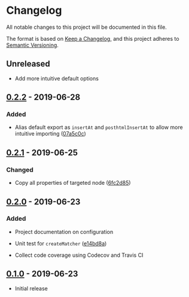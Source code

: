 # Changelog

All notable changes to this project will be documented in this file.

The format is based on [Keep a Changelog](https://keepachangelog.com/en/1.0.0/),
and this project adheres to [Semantic Versioning](https://semver.org/spec/v2.0.0.html).

## Unreleased

*   Add more intuitive default options

## [0.2.2](https://github.com/metonym/posthtml-insert-at/releases/tag/0.2.2) - 2019-06-28

### Added

*   Alias default export as `insertAt` and `posthtmlInsertAt` to allow more intuitive importing
([07a5c0c](https://github.com/metonym/posthtml-insert-at/commit/07a5c0cd7b002ef913e1feaf4fd5e017def667fd))

## [0.2.1](https://github.com/metonym/posthtml-insert-at/releases/tag/0.2.1) - 2019-06-25

### Changed

*   Copy all properties of targeted node
([6fc2d85](https://github.com/metonym/posthtml-insert-at/commit/6fc2d853ec189eb13d353df1690c88343db8b7fd))

## [0.2.0](https://github.com/metonym/posthtml-insert-at/releases/tag/0.2.0) - 2019-06-23

### Added

*   Project documentation on configuration

*   Unit test for `createMatcher`
([e14bd8a](https://github.com/metonym/posthtml-insert-at/commit/e14bd8abb973056f69b2bf0cc274b6349b11c7f5))

*   Collect code coverage using Codecov and Travis CI

## [0.1.0](https://github.com/metonym/posthtml-insert-at/releases/tag/0.1.0) - 2019-06-23

*   Initial release
